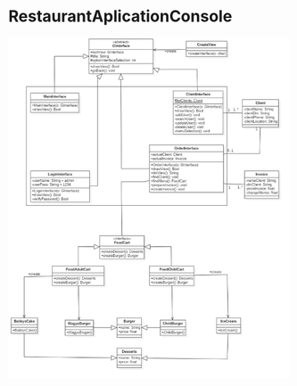 # RestaurantAplicationConsole
<img src="https://raw.githubusercontent.com/amfe-repo/RestaurantAplicationConsole/main/Restaurant.png"></img>
